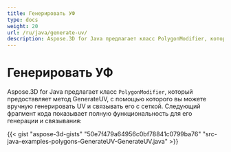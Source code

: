 ```yaml
---
title: Генерировать УФ
type: docs
weight: 20
url: /ru/java/generate-uv/
description: Aspose.3D for Java предлагает класс PolygonModifier, который предоставляет метод GenerateUV, с помощью которого вы можете вручную генерировать UV и связывать его с сеткой.
---
```

#  **Генерировать УФ**
Aspose.3D for Java предлагает класс `PolygonModifier`, который предоставляет метод GenerateUV, с помощью которого вы можете вручную генерировать UV и связывать его с сеткой. Следующий фрагмент кода показывает полную функциональность для его генерации и связывания:

{{< gist "aspose-3d-gists" "50e7f479a64956c0bf78841c0799ba76" "src-java-examples-polygons-GenerateUV-GenerateUV.java" >}}
